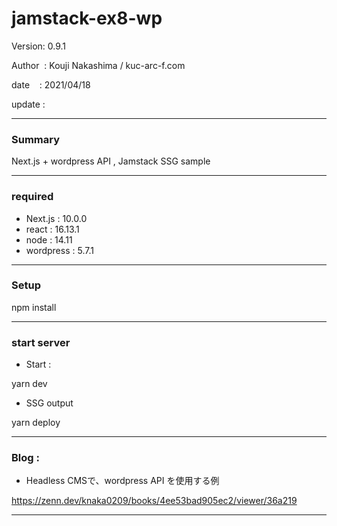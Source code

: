 # jamstack-ex8-wp

 Version: 0.9.1

 Author  : Kouji Nakashima / kuc-arc-f.com

 date    : 2021/04/18

 update  :

***
### Summary

Next.js + wordpress API , Jamstack SSG sample

***
### required

* Next.js : 10.0.0
* react : 16.13.1
* node : 14.11
* wordpress : 5.7.1

***
### Setup

npm install

***
### start server
* Start :

yarn dev

* SSG output

yarn deploy

***
### Blog : 

* Headless CMSで、wordpress API を使用する例

https://zenn.dev/knaka0209/books/4ee53bad905ec2/viewer/36a219

***

